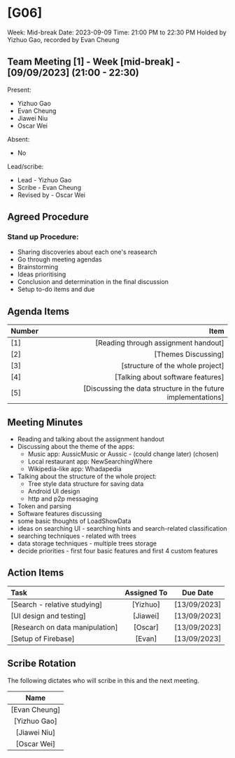 # [G06]

Week: Mid-break
Date: 2023-09-09
Time: 21:00 PM to 22:30 PM
Holded by Yizhuo Gao, recorded by Evan Cheung

## Team Meeting [1] - Week [mid-break] - [09/09/2023] (21:00 - 22:30)


Present:

- Yizhuo Gao
- Evan Cheung
- Jiawei Niu
- Oscar Wei


Absent:

- No

Lead/scribe:

- Lead - Yizhuo Gao
- Scribe - Evan Cheung
- Revised by - Oscar Wei

## Agreed Procedure

### Stand up Procedure:

- Sharing discoveries about each one's reasearch
- Go through meeting agendas
- Brainstorming
- Ideas prioritising
- Conclusion and determination in the final discussion
- Setup to-do items and due

## Agenda Items

| Number   |        Item                                                     |   
|:---------|------------:                                                    |
| [1]      | [Reading through assignment handout]                            |
| [2]      | [Themes Discussing]                                             |
| [3]      | [structure of the whole project]                                |
| [4]      | [Talking about software features]                               |
| [5]      | [Discussing the data structure in the future implementations]   |

## Meeting Minutes

- Reading and talking about the assignment handout
- Discussing about the theme of the apps:
    - Music app: AussicMusic or Aussic - (could change later) (chosen)
    - Local restaurant app: NewSearchingWhere
    - Wikipedia-like app: Whadapedia
- Talking about the structure of the whole project:
    - Tree style data structure for saving data
    - Android UI design
    - http and p2p messaging
- Token and parsing
- Software features discussing
- some basic thoughts of LoadShowData
- ideas on searching UI - searching hints and search-related classification
- searching techniques - related with trees
- data storage techniques - multiple trees storage
- decide priorities - first four basic features and first 4 custom features 

## Action Items

| Task                                   | Assigned To | Due Date     |
|:---------------------------------------|:-----------:|:----------:  |
| [Search - relative studying]           | [Yizhuo]    | [13/09/2023] |
| [UI design and testing]                | [Jiawei]    | [13/09/2023] |
| [Research on data manipulation]        | [Oscar]     | [13/09/2023] |
| [Setup of Firebase]                    | [Evan]      | [13/09/2023] |

## Scribe Rotation

The following dictates who will scribe in this and the next meeting.

| Name          |
| :---:         |
| [Evan Cheung] |
| [Yizhuo Gao]  |
| [Jiawei Niu]  |
| [Oscar Wei]   |
